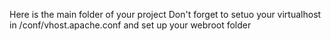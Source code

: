 Here is the main folder of your project
Don't forget to setuo your virtualhost in /conf/vhost.apache.conf and set up your webroot folder